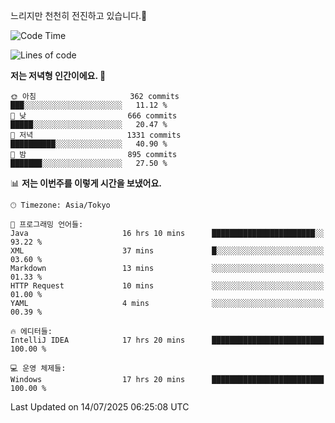 느리지만 천천히 전진하고 있습니다.🐢

<!--START_SECTION:waka-->
![Code Time](http://img.shields.io/badge/Code%20Time-1%2C647%20hrs%2035%20mins-blue)

![Lines of code](https://img.shields.io/badge/%EC%A0%80%EB%8A%94%20%EC%97%AC%ED%83%9C%EA%B9%8C%EC%A7%80%20-925.5%20thousand%20%EC%A4%84%EC%9D%98%20%EC%BD%94%EB%93%9C%EB%A5%BC%20%EC%9E%91%EC%84%B1%ED%96%88%EC%96%B4%EC%9A%94.-blue)

**저는 저녁형 인간이에요. 🦉** 

```text
🌞 아침                     362 commits         ███░░░░░░░░░░░░░░░░░░░░░░   11.12 % 
🌆 낮　                     666 commits         █████░░░░░░░░░░░░░░░░░░░░   20.47 % 
🌃 저녁                     1331 commits        ██████████░░░░░░░░░░░░░░░   40.90 % 
🌙 밤　                     895 commits         ███████░░░░░░░░░░░░░░░░░░   27.50 % 
```


📊 **저는 이번주를 이렇게 시간을 보냈어요.** 

```text
🕑︎ Timezone: Asia/Tokyo

💬 프로그래밍 언어들: 
Java                     16 hrs 10 mins      ███████████████████████░░   93.22 % 
XML                      37 mins             █░░░░░░░░░░░░░░░░░░░░░░░░   03.60 % 
Markdown                 13 mins             ░░░░░░░░░░░░░░░░░░░░░░░░░   01.33 % 
HTTP Request             10 mins             ░░░░░░░░░░░░░░░░░░░░░░░░░   01.00 % 
YAML                     4 mins              ░░░░░░░░░░░░░░░░░░░░░░░░░   00.39 % 

🔥 에디터들: 
IntelliJ IDEA            17 hrs 20 mins      █████████████████████████   100.00 % 

💻 운영 체제들: 
Windows                  17 hrs 20 mins      █████████████████████████   100.00 % 
```


 Last Updated on 14/07/2025 06:25:08 UTC
<!--END_SECTION:waka-->
